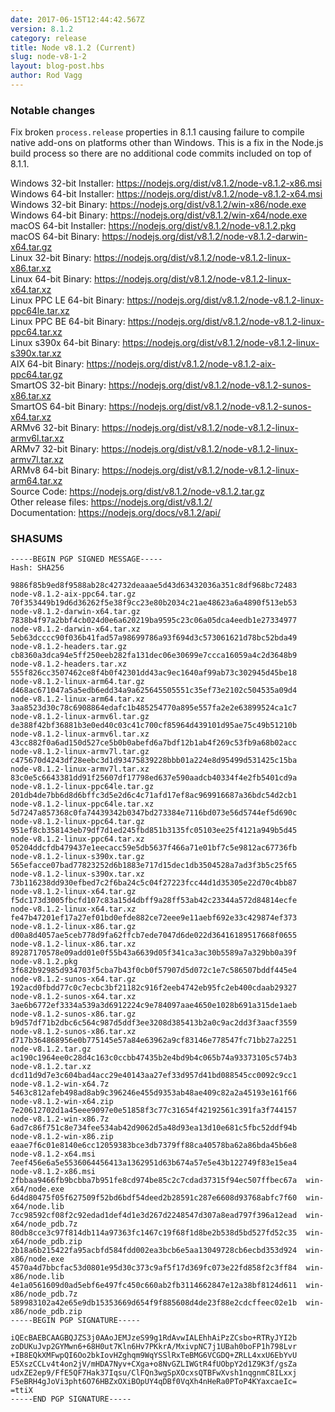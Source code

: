 ```yaml
---
date: 2017-06-15T12:44:42.567Z
version: 8.1.2
category: release
title: Node v8.1.2 (Current)
slug: node-v8-1-2
layout: blog-post.hbs
author: Rod Vagg
---
```


### Notable changes

Fix broken `process.release` properties in 8.1.1 causing failure to compile native add-ons on platforms other than Windows. This is a fix in the Node.js build process so there are no additional code commits included on top of 8.1.1.

Windows 32-bit Installer: https://nodejs.org/dist/v8.1.2/node-v8.1.2-x86.msi<br> Windows 64-bit Installer: https://nodejs.org/dist/v8.1.2/node-v8.1.2-x64.msi<br> Windows 32-bit Binary: https://nodejs.org/dist/v8.1.2/win-x86/node.exe<br> Windows 64-bit Binary: https://nodejs.org/dist/v8.1.2/win-x64/node.exe<br> macOS 64-bit Installer: https://nodejs.org/dist/v8.1.2/node-v8.1.2.pkg<br> macOS 64-bit Binary: https://nodejs.org/dist/v8.1.2/node-v8.1.2-darwin-x64.tar.gz<br> Linux 32-bit Binary: https://nodejs.org/dist/v8.1.2/node-v8.1.2-linux-x86.tar.xz<br> Linux 64-bit Binary: https://nodejs.org/dist/v8.1.2/node-v8.1.2-linux-x64.tar.xz<br> Linux PPC LE 64-bit Binary: https://nodejs.org/dist/v8.1.2/node-v8.1.2-linux-ppc64le.tar.xz<br> Linux PPC BE 64-bit Binary: https://nodejs.org/dist/v8.1.2/node-v8.1.2-linux-ppc64.tar.xz<br> Linux s390x 64-bit Binary: https://nodejs.org/dist/v8.1.2/node-v8.1.2-linux-s390x.tar.xz<br> AIX 64-bit Binary: https://nodejs.org/dist/v8.1.2/node-v8.1.2-aix-ppc64.tar.gz<br> SmartOS 32-bit Binary: https://nodejs.org/dist/v8.1.2/node-v8.1.2-sunos-x86.tar.xz<br> SmartOS 64-bit Binary: https://nodejs.org/dist/v8.1.2/node-v8.1.2-sunos-x64.tar.xz<br> ARMv6 32-bit Binary: https://nodejs.org/dist/v8.1.2/node-v8.1.2-linux-armv6l.tar.xz<br> ARMv7 32-bit Binary: https://nodejs.org/dist/v8.1.2/node-v8.1.2-linux-armv7l.tar.xz<br> ARMv8 64-bit Binary: https://nodejs.org/dist/v8.1.2/node-v8.1.2-linux-arm64.tar.xz<br> Source Code: https://nodejs.org/dist/v8.1.2/node-v8.1.2.tar.gz<br> Other release files: https://nodejs.org/dist/v8.1.2/<br> Documentation: https://nodejs.org/docs/v8.1.2/api/

### SHASUMS

```
-----BEGIN PGP SIGNED MESSAGE-----
Hash: SHA256

9886f85b9ed8f9588ab28c42732deaaae5d43d63432036a351c8df968bc72483  node-v8.1.2-aix-ppc64.tar.gz
70f353449b19d6d36262f5e38f9cc23e80b2034c21ae48623a6a4890f513eb53  node-v8.1.2-darwin-x64.tar.gz
7838b4f97a2bbf4cb024d0e6a620219ba9595c23c06a05dca4eedb1e27334977  node-v8.1.2-darwin-x64.tar.xz
5eb63dcccc90f036b41fad57a98699786a93f694d3c573061621d78bc52bda49  node-v8.1.2-headers.tar.gz
cb8360a3dca94e5ff250eeb282fa131dec06e30699e7ccca16059a4c2d3648b9  node-v8.1.2-headers.tar.xz
555f826cc3507462ce8f4b0f42301dd43ac9ec1640af99ab73c302945d45be18  node-v8.1.2-linux-arm64.tar.gz
d468ac671047a5a5edb6edd34a9a625645505551c35ef73e2102c504535a09d4  node-v8.1.2-linux-arm64.tar.xz
3aa8523d30c78c6908864edafc1b485254770a895e557fa2e2e63899524ca1c7  node-v8.1.2-linux-armv6l.tar.gz
de388f42bf36881b3e0ed40c03c41c700cf85964d439101d95ae75c49b51210b  node-v8.1.2-linux-armv6l.tar.xz
43cc882f0a6ad150d527ce5b0b0abefd6a7bdf12b1ab4f269c53fb9a68b02acc  node-v8.1.2-linux-armv7l.tar.gz
c475670d4243df28eebc3d1d93475839228bbb01a224e8d95499d531425c15ba  node-v8.1.2-linux-armv7l.tar.xz
83c0e5c6643381dd91f25607df17798ed637e590aadcb40334f4e2fb5401cd9a  node-v8.1.2-linux-ppc64le.tar.gz
201db4de7bb6d8d6bffc3d5e2d6c4c71afd17ef8ac969916687a36bdc54d2cb1  node-v8.1.2-linux-ppc64le.tar.xz
5d7247a857368c0fa74439342b0347bd273384e7116bd073e56d5744ef5d690c  node-v8.1.2-linux-ppc64.tar.gz
951ef8cb358143eb79df7d1ed245fbd851b3135fc05103ee25f4121a949b5d45  node-v8.1.2-linux-ppc64.tar.xz
05204ddcfdb479437e1eecacc59e5db5637f466a71e01bf7c5e9812ac67736fb  node-v8.1.2-linux-s390x.tar.gz
565efacce07bad77823252d6b1883e717d15dec1db3504528a7ad3f3b5c25f65  node-v8.1.2-linux-s390x.tar.xz
73b116238dd930efbed7c2f6ba24c5c04f27223fcc44d1d35305e22d70c4bb87  node-v8.1.2-linux-x64.tar.gz
f5dc173d3005fbcfd107c83a15d4dbff9a28ff53ab42c23344a572d84814ecfe  node-v8.1.2-linux-x64.tar.xz
fe47b47201ef17a27ef01bd0efde882ce72eee9e11aebf692e33c429874ef373  node-v8.1.2-linux-x86.tar.gz
d00a8d4057ae5ceb778d9fa62ffcb7ede7047d6de022d36416189517668f0655  node-v8.1.2-linux-x86.tar.xz
89287170578e09add01e0f55b43a6639d05f341ca3ac30b5589a7a329bb0a39f  node-v8.1.2.pkg
3f682b92985d934703f5cba7b43f0cb0f57907d5d072c1e7c586507bddf445e4  node-v8.1.2-sunos-x64.tar.gz
192acd0fbdd77c0c7ecbc3bf21182c916f2eeb4742eb95fc2eb400cdaab29327  node-v8.1.2-sunos-x64.tar.xz
3ae6b6772ef3334a539a3d6912224c9e784097aae4650e1028b691a315de1aeb  node-v8.1.2-sunos-x86.tar.gz
b9d57df71b2dbc6c564c987d5ddf3ee3208d385413b2a0c9ac2dd3f3aacf3559  node-v8.1.2-sunos-x86.tar.xz
d717b364868956e0b775145e57a84e63962a9cf83146e778547fc71bb27a2251  node-v8.1.2.tar.gz
ac190c1964ee0c28d4c163c0ccbb47435b2e4bd9b4c065b74a93373105c574b3  node-v8.1.2.tar.xz
dcd11d9d7e3c604bad4acc29e40143aa27ef33d957d41bd088545cc0092c9cc1  node-v8.1.2-win-x64.7z
5463c812afeb498ad8ab9c396246e455d9353ab48ae409c82a2a45193e161f66  node-v8.1.2-win-x64.zip
7e20612702d1a45eee9097e0e51858f3c77c31654f42192561c391fa3f744157  node-v8.1.2-win-x86.7z
6ad7c86f751c8e734fee534ab42d9062d5a48d93ea13d10e681c5fbc52ddf94b  node-v8.1.2-win-x86.zip
eaae7f6c01e8140e6cc12059383bce3db7379ff88ca40578ba62a86bda45b6e8  node-v8.1.2-x64.msi
7eef456e6a5e5536064456413a1362951d63b674a57e5e43b122749f83e15ea4  node-v8.1.2-x86.msi
2fbbaa9466fb9bcbba7b951fe8cd974be85c2c7cdad37315f94ec507ffbec67a  win-x64/node.exe
6d4d80475f05f627509f52bd6bdf54deed2b28591c287e6608d93768abfc7f60  win-x64/node.lib
7cc98592cf08f2c92edad1def4d1e3d267d2248547d307a8ead797f396a12ead  win-x64/node_pdb.7z
80db8cce3c97f814db114a97363fc1467c19f68f1d8be2b538d5bd527fd52c35  win-x64/node_pdb.zip
2b18a6b215422fa95acbfd584fdd002ea3bcb6e5aa13049728cb6ecbd353d924  win-x86/node.exe
4570a4d7bbcfac53d0801e95d30c373c9af5f17d369fc073e22fd858f2c3ff84  win-x86/node.lib
4e1a0561609d0ad5ebf6e497fc450c660ab2fb3114662847e12a38bf8124d611  win-x86/node_pdb.7z
589983102a42e65e9db15353669d654f9f885608d4de23f88e2cdcffeec02e1b  win-x86/node_pdb.zip
-----BEGIN PGP SIGNATURE-----

iQEcBAEBCAAGBQJZS3j0AAoJEMJzeS99g1RdAvwIALEhhAiPzZCsbo+RTRyJYI2b
zoDUKuJvp2GYMwn6+68H0ut7Kln6Hv7PKkrA/MxivpNC7j1UBah0boFP1h798Lvr
+IB8EQkXMFwpQI6Oo2bkIovHZghqm9WqYSSlRxTeBMG6VCGDQ+ZRLL4xxU6EbYvU
E5XszCCLv4t4on2jV/mHDA7Nyv+CXga+o8NvGZLIWGtR4fUObpY2d1Z9K3f/gsZa
udxZE2ep9/FfE5QF7Hak37Iqsu/ClFQn3wgSpXOcxsQTBFwXvsh1nqgnmC8ILxxj
F5eBRH4gJoVi3pht6O76HBZxOXiBOpUY4qDBf0VqXh4nHeRa0PToP4KYaxcaeIc=
=ttiX
-----END PGP SIGNATURE-----

```
